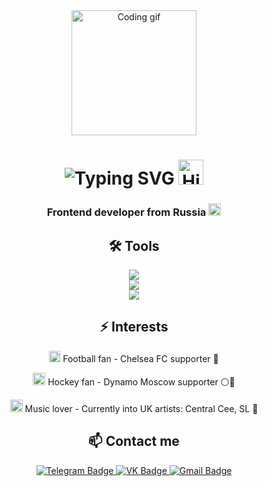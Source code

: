 <div align="center">
  <img src="https://media2.giphy.com/media/v1.Y2lkPTc5MGI3NjExM2RnbXN6ampqa2I2MHFmaWlyMDI1bDRncXUzczMzZ2RybzhvOW5reiZlcD12MV9pbnRlcm5hbF9naWZfYnlfaWQmY3Q9Zw/YJ85eVpdZDy7e/giphy.gif" width="200" alt="Coding gif"/>
</div>

<h1 align="center">
  <img src="https://readme-typing-svg.herokuapp.com?font=Fira+Code&size=30&pause=1000&color=0969DA&center=true&vCenter=true&width=435&lines=Hi+there%2C+I'm+Evgeniy" alt="Typing SVG" />
  <img src="https://github.com/blackcater/blackcater/raw/main/images/Hi.gif" height="40" alt="Hi gif"/>
</h1>

<h3 align="center">Frontend developer from Russia <img src="https://cdn-icons-png.flaticon.com/512/330/330437.png" width="20" alt="Russian flag"/></h3>

<h2 align="center">🛠️ Tools</h2>

<div align="center">
  <img src="https://skillicons.dev/icons?i=js,html,css,react,vite,typescript,nodejs,redux,tailwind" />
  <br>
  <img src="https://skillicons.dev/icons?i=py,django,docker,postgres,figma,postman,redis" />
  <br>
  <img src="https://skillicons.dev/icons?i=webstorm,pycharm,vscode,visualstudio" />
</div>

<h2 align="center">⚡ Interests</h2>

<div align="center">
  <p>
    <img src="https://cdn-icons-png.flaticon.com/512/53/53283.png" width="18" alt="Football icon"/> Football fan - Chelsea FC supporter 💙
  </p>
  <p>
    <img src="https://img.icons8.com/color/48/000000/ice-hockey.png" width="20" alt="Hockey icon"/> Hockey fan - Dynamo Moscow supporter ⚪🔵
  </p>
  <p>
    <img src="https://img.icons8.com/color/48/000000/music.png" width="20" alt="Music icon"/> Music lover - Currently into UK artists: Central Cee, SL 🎵
  </p>
</div>

<h2 align="center">📫 Contact me</h2>

<div align="center">
  <a href="https://t.me/eugene_tabakhov">
    <img src="https://img.shields.io/badge/Telegram-2CA5E0?style=for-the-badge&logo=telegram&logoColor=white" alt="Telegram Badge"/>
  </a>
  <a href="https://vk.com/evgeniy_tabakhov">
    <img src="https://img.shields.io/badge/VK-blue?style=for-the-badge&logo=vk&logoColor=white" alt="VK Badge"/>
  </a>
  <a href="mailto:e.tabahov@gmail.com">
    <img src="https://img.shields.io/badge/Gmail-D14836?style=for-the-badge&logo=gmail&logoColor=white" alt="Gmail Badge"/>
  </a>
</div>

<!--
**TabakhovEugene/TabakhovEugene** is a ✨ _special_ ✨ repository because its `README.md` (this file) appears on your GitHub profile.

Here are some ideas to get you started:

- 🔭 I’m currently working on ...
- 🌱 I’m currently learning ...
- 👯 I’m looking to collaborate on ...
- 🤔 I’m looking for help with ...
- 💬 Ask me about ...
- 📫 How to reach me: ...
- 😄 Pronouns: ...
- ⚡ Fun fact: ...
-->

